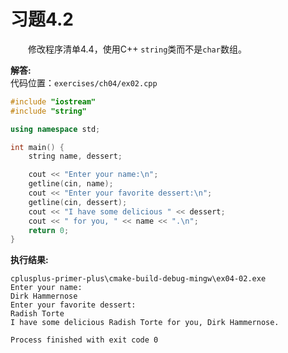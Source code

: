 # 习题4.2

&emsp;&emsp;修改程序清单4.4，使用C++ `string`类而不是`char`数组。

**解答:**  
代码位置：`exercises/ch04/ex02.cpp`
```c++
#include "iostream"
#include "string"

using namespace std;

int main() {
    string name, dessert;

    cout << "Enter your name:\n";
    getline(cin, name);
    cout << "Enter your favorite dessert:\n";
    getline(cin, dessert);
    cout << "I have some delicious " << dessert;
    cout << " for you, " << name << ".\n";
    return 0;
}
```

**执行结果:**  
```
cplusplus-primer-plus\cmake-build-debug-mingw\ex04-02.exe
Enter your name:
Dirk Hammernose
Enter your favorite dessert:
Radish Torte
I have some delicious Radish Torte for you, Dirk Hammernose.

Process finished with exit code 0
```